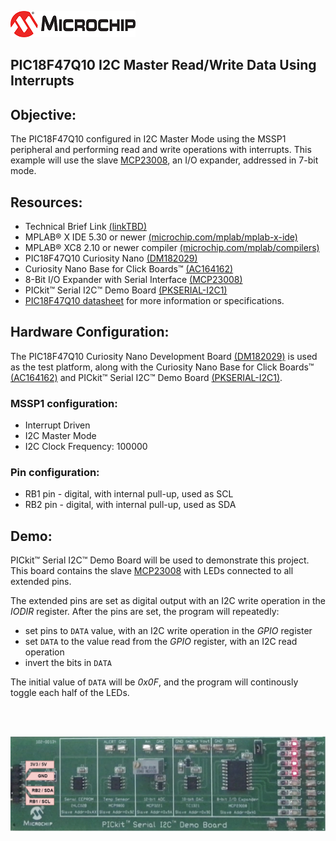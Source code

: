 <div id="readme" class="Box-body readme blob js-code-block-container">
 <article class="markdown-body entry-content p-3 p-md-6" itemprop="text"><p><a href="https://www.microchip.com" rel="nofollow"><img src="images/MicrochipLogo.png" alt="MCHP" style="max-width:100%;"></a></p>

# PIC18F47Q10 I2C Master Read/Write Data Using Interrupts

## Objective:
The PIC18F47Q10 configured in I2C Master Mode using the MSSP1 peripheral and performing read and write operations with interrupts. This example will use the slave [MCP23008](https://ww1.microchip.com/downloads/en/DeviceDoc/21919e.pdf), an I/O expander, addressed in 7-bit mode.

## Resources:
- Technical Brief Link [(linkTBD)](http://www.microchip.com/)
- MPLAB® X IDE 5.30 or newer [(microchip.com/mplab/mplab-x-ide)](http://www.microchip.com/mplab/mplab-x-ide)
- MPLAB® XC8 2.10 or newer compiler [(microchip.com/mplab/compilers)](http://www.microchip.com/mplab/compilers)
- PIC18F47Q10 Curiosity Nano [(DM182029)](https://www.microchip.com/Developmenttools/ProductDetails/DM182029)
- Curiosity Nano Base for Click Boards™ [(AC164162)](https://www.microchip.com/Developmenttools/ProductDetails/AC164162)
- 8-Bit I/O Expander with Serial Interface [(MCP23008)](https://ww1.microchip.com/downloads/en/DeviceDoc/21919e.pdf)
- PICkit™ Serial I2C™ Demo Board [(PKSERIAL-I2C1)](https://www.microchip.com/DevelopmentTools/ProductDetails/PKSERIAL-I2C1)
- [PIC18F47Q10 datasheet](http://ww1.microchip.com/downloads/en/DeviceDoc/40002043D.pdf) for more information or specifications.

## Hardware Configuration:

The PIC18F47Q10 Curiosity Nano Development Board [(DM182029)](https://www.microchip.com/Developmenttools/ProductDetails/DM182029) is used as the test platform, along with the Curiosity Nano Base for Click Boards™ [(AC164162)](https://www.microchip.com/Developmenttools/ProductDetails/AC164162) and PICkit™ Serial I2C™ Demo Board [(PKSERIAL-I2C1)](https://www.microchip.com/DevelopmentTools/ProductDetails/PKSERIAL-I2C1).

### MSSP1 configuration:
- Interrupt Driven
- I2C Master Mode
- I2C Clock Frequency: 100000

### Pin configuration:
- RB1 pin - digital, with internal pull-up, used as SCL
- RB2 pin - digital, with internal pull-up, used as SDA

## Demo:
PICkit™ Serial I2C™ Demo Board will be used to demonstrate this project. This board contains the slave [MCP23008](https://ww1.microchip.com/downloads/en/DeviceDoc/21919e.pdf) with LEDs connected to all extended pins. 

The extended pins are set as digital output with an I2C write operation in the *IODIR* register. After the pins are set, the program will repeatedly:
- set pins to `DATA` value, with an I2C write operation in the *GPIO* register
- set `DATA` to the value read from the *GPIO* register, with an I2C read operation
- invert the bits in `DATA`

The initial value of `DATA` will be *0x0F*, and the program will continously toggle each half of the LEDs.

</br></br>

<img src="images/rw-int.gif" width="600px" alt="Hardware Setup"/>
